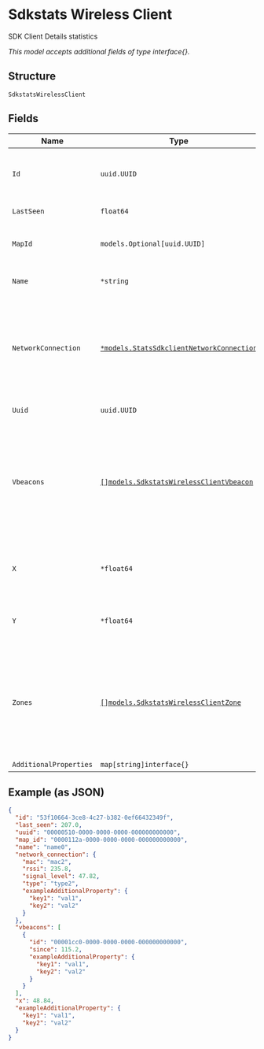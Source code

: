 
# Sdkstats Wireless Client

SDK Client Details statistics

*This model accepts additional fields of type interface{}.*

## Structure

`SdkstatsWirelessClient`

## Fields

| Name | Type | Tags | Description |
|  --- | --- | --- | --- |
| `Id` | `uuid.UUID` | Required | Unique ID of the object instance in the Mist Organnization |
| `LastSeen` | `float64` | Required | last seen timestamp |
| `MapId` | `models.Optional[uuid.UUID]` | Optional | map_id of the sdk client (if known), or null |
| `Name` | `*string` | Optional | name of the sdk client (if provided) |
| `NetworkConnection` | [`*models.StatsSdkclientNetworkConnection`](../../doc/models/stats-sdkclient-network-connection.md) | Optional | various network connection info for the SDK client (if known, else omitted), with RSSI in dBm, and signal level as |
| `Uuid` | `uuid.UUID` | Required | uuid of the sdk client |
| `Vbeacons` | [`[]models.SdkstatsWirelessClientVbeacon`](../../doc/models/sdkstats-wireless-client-vbeacon.md) | Optional | list of beacon_id’s of the sdk client is in and since when (if known)<br>**Constraints**: *Minimum Items*: `1`, *Unique Items Required* |
| `X` | `*float64` | Optional | x (in pixels) of user location on the map (if known) |
| `Y` | `*float64` | Optional | y (in pixels) of user location on the map (if known) |
| `Zones` | [`[]models.SdkstatsWirelessClientZone`](../../doc/models/sdkstats-wireless-client-zone.md) | Optional | list of zone_id’s of the sdk client is in and since when (if known)<br>**Constraints**: *Minimum Items*: `1`, *Unique Items Required* |
| `AdditionalProperties` | `map[string]interface{}` | Optional | - |

## Example (as JSON)

```json
{
  "id": "53f10664-3ce8-4c27-b382-0ef66432349f",
  "last_seen": 207.0,
  "uuid": "00000510-0000-0000-0000-000000000000",
  "map_id": "0000112a-0000-0000-0000-000000000000",
  "name": "name0",
  "network_connection": {
    "mac": "mac2",
    "rssi": 235.8,
    "signal_level": 47.82,
    "type": "type2",
    "exampleAdditionalProperty": {
      "key1": "val1",
      "key2": "val2"
    }
  },
  "vbeacons": [
    {
      "id": "00001cc0-0000-0000-0000-000000000000",
      "since": 115.2,
      "exampleAdditionalProperty": {
        "key1": "val1",
        "key2": "val2"
      }
    }
  ],
  "x": 48.84,
  "exampleAdditionalProperty": {
    "key1": "val1",
    "key2": "val2"
  }
}
```

